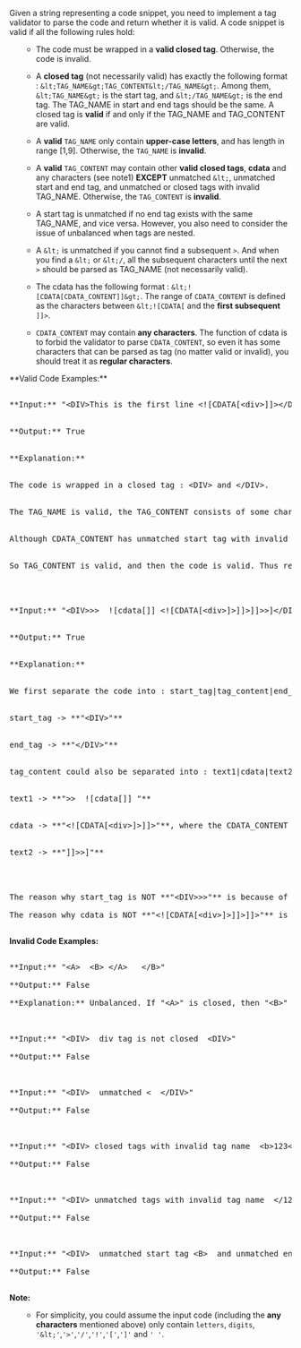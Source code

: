 
Given a string representing a code snippet, you need to implement a tag validator to parse the code and return whether it is valid. A code snippet is valid if all the following rules hold:<p>
<ol>
- The code must be wrapped in a **valid closed tag**. Otherwise, the code is invalid.
- A **closed tag** (not necessarily valid) has exactly the following format : `&lt;TAG_NAME&gt;TAG_CONTENT&lt;/TAG_NAME&gt;`. Among them, `&lt;TAG_NAME&gt;` is the start tag, and `&lt;/TAG_NAME&gt;` is the end tag. The TAG_NAME in start and end tags should be the same. A closed tag is **valid** if and only if the TAG_NAME and TAG_CONTENT are valid.
- A **valid** `TAG_NAME` only contain **upper-case letters**, and has length in range [1,9]. Otherwise, the `TAG_NAME` is **invalid**.
- A **valid** `TAG_CONTENT` may contain other **valid closed tags**, **cdata** and any characters (see note1) **EXCEPT** unmatched `&lt;`, unmatched start and end tag, and unmatched or closed tags with invalid TAG_NAME. Otherwise, the `TAG_CONTENT` is **invalid**.
- A start tag is unmatched if no end tag exists with the same TAG_NAME, and vice versa. However, you also need to consider the issue of unbalanced when tags are nested.
- A `&lt;` is unmatched if you cannot find a subsequent `>`. And when you find a `&lt;` or `&lt;/`, all the subsequent characters until the next `>` should be parsed as TAG_NAME  (not necessarily valid).
- The cdata has the following format : `&lt;![CDATA[CDATA_CONTENT]]&gt;`. The range of `CDATA_CONTENT` is defined as the characters between `&lt;![CDATA[` and the **first subsequent** `]]>`. 
- `CDATA_CONTENT` may contain **any characters**. The function of cdata is to forbid the validator to parse `CDATA_CONTENT`, so even it has some characters that can be parsed as tag (no matter valid or invalid), you should treat it as **regular characters**. 
</ol>

<p>**Valid Code Examples:**<br />
<pre>
**Input:** "&lt;DIV&gt;This is the first line &lt;![CDATA[&lt;div&gt;]]&gt;&lt;/DIV&gt;"<br />
**Output:** True<br />
**Explanation:** <br>
The code is wrapped in a closed tag : &lt;DIV> and &lt;/DIV>. <br>
The TAG_NAME is valid, the TAG_CONTENT consists of some characters and cdata. <br>
Although CDATA_CONTENT has unmatched start tag with invalid TAG_NAME, it should be considered as plain text, not parsed as tag.<br>
So TAG_CONTENT is valid, and then the code is valid. Thus return true.<br />

**Input:** "&lt;DIV>>>  ![cdata[]] &lt;![CDATA[&lt;div>]>]]>]]>>]&lt;/DIV>"<br />
**Output:** True<br />
**Explanation:**<br />
We first separate the code into : start_tag|tag_content|end_tag.<br />
start_tag -> **"&lt;DIV&gt;"**<br />
end_tag -> **"&lt;/DIV>"**<br />
tag_content could also be separated into : text1|cdata|text2.<br />
text1 -> **">>  ![cdata[]] "**<br />
cdata -> **"&lt;![CDATA[&lt;div>]>]]>"**, where the CDATA_CONTENT is **"&lt;div>]>"**<br />
text2 -> **"]]>>]"**<br />

The reason why start_tag is NOT **"&lt;DIV>>>"** is because of the rule 6.
The reason why cdata is NOT **"&lt;![CDATA[&lt;div>]>]]>]]>"** is because of the rule 7.
</pre>


**Invalid Code Examples:**<br />
<pre>
**Input:** "&lt;A>  &lt;B> &lt;/A>   &lt;/B>"
**Output:** False
**Explanation:** Unbalanced. If "&lt;A>" is closed, then "&lt;B>" must be unmatched, and vice versa.

**Input:** "&lt;DIV&gt;  div tag is not closed  &lt;DIV&gt;"
**Output:** False

**Input:** "&lt;DIV&gt;  unmatched &lt  &lt;/DIV&gt;"
**Output:** False

**Input:** "&lt;DIV&gt; closed tags with invalid tag name  &lt;b>123&lt;/b> &lt;/DIV&gt;"
**Output:** False

**Input:** "&lt;DIV&gt; unmatched tags with invalid tag name  &lt;/1234567890> and &lt;CDATA[[]]>  &lt;/DIV&gt;"
**Output:** False

**Input:** "&lt;DIV&gt;  unmatched start tag &lt;B>  and unmatched end tag &lt;/C>  &lt;/DIV&gt;"
**Output:** False
</pre>


**Note:**<br>
<ol>
- For simplicity, you could assume the input code (including the **any characters** mentioned above) only contain `letters`, `digits`, `'&lt;'`,`'>'`,`'/'`,`'!'`,`'['`,`']'` and `' '`.
</ol>

